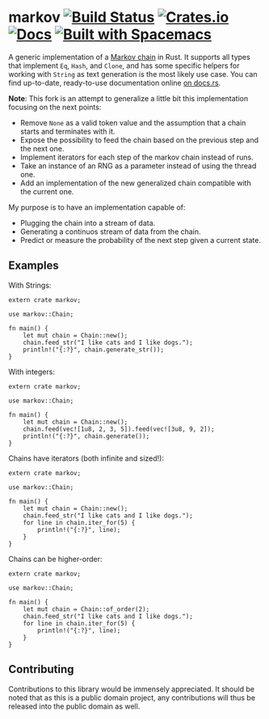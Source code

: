 # markov [![Build Status][ci-badge]][ci] [![Crates.io][cr-badge]][cr] [![Docs][doc-badge]][doc] [![Built with Spacemacs][bws]][sm]

[ci-badge]: https://travis-ci.org/aatxe/markov.svg
[ci]: https://travis-ci.org/aatxe/markov
[cr-badge]: https://img.shields.io/crates/v/markov.svg
[cr]: https://crates.io/crates/markov
[doc-badge]: https://docs.rs/markov/badge.svg
[doc]: https://docs.rs/markov
[bws]: https://cdn.rawgit.com/syl20bnr/spacemacs/442d025779da2f62fc86c2082703697714db6514/assets/spacemacs-badge.svg
[sm]: http://spacemacs.org

A generic implementation of a [Markov chain](https://en.wikipedia.org/wiki/Markov_chain) in Rust. It
supports all types that implement `Eq`, `Hash`, and `Clone`, and has some specific helpers for
working with `String` as text generation is the most likely use case. You can find up-to-date,
ready-to-use documentation online [on docs.rs][doc].

__Note__: This fork is an attempt to generalize a little bit this implementation focusing on the
next points:

- Remove `None` as a valid token value and the assumption that a chain starts and terminates with it.
- Expose the possibility to feed the chain based on the previous step and the next one.
- Implement iterators for each step of the markov chain instead of runs.
- Take an instance of an RNG as a parameter instead of using the thread one.
- Add an implementation of the new generalized chain compatible with the current one.

My purpose is to have an implementation capable of:

- Plugging the chain into a stream of data.
- Generating a continuos stream of data from the chain.
- Predict or measure the probability of the next step given a current state.


## Examples ##

With Strings: 
```rust,no_run
extern crate markov;

use markov::Chain;

fn main() {
    let mut chain = Chain::new();
    chain.feed_str("I like cats and I like dogs.");
    println!("{:?}", chain.generate_str());
}
```

With integers:
```rust,no_run
extern crate markov;

use markov::Chain;

fn main() {
    let mut chain = Chain::new();
    chain.feed(vec![1u8, 2, 3, 5]).feed(vec![3u8, 9, 2]);
    println!("{:?}", chain.generate());
}
```

Chains have iterators (both infinite and sized!):
```rust,no_run
extern crate markov;

use markov::Chain;

fn main() {
    let mut chain = Chain::new();
    chain.feed_str("I like cats and I like dogs.");
    for line in chain.iter_for(5) {
        println!("{:?}", line);
    }
}
```

Chains can be higher-order:
```rust,no_run
extern crate markov;

use markov::Chain;

fn main() {
    let mut chain = Chain::of_order(2);
    chain.feed_str("I like cats and I like dogs.");
    for line in chain.iter_for(5) {
        println!("{:?}", line);
    }
}
```

## Contributing ##
Contributions to this library would be immensely appreciated. It should be noted that as this is a
public domain project, any contributions will thus be released into the public domain as well.
